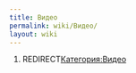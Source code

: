 ```yaml
---
title: Видео
permalink: wiki/Видео/
layout: wiki
---
```


1.  REDIRECT[Категория:Видео](Категория:Видео "wikilink")
